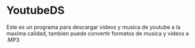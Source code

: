 # YoutubeDS
Este es un programa para descargar videos y musica de youtube a la maxima calidad, tambien puede convertir formatos de musica y videos a .MP3
